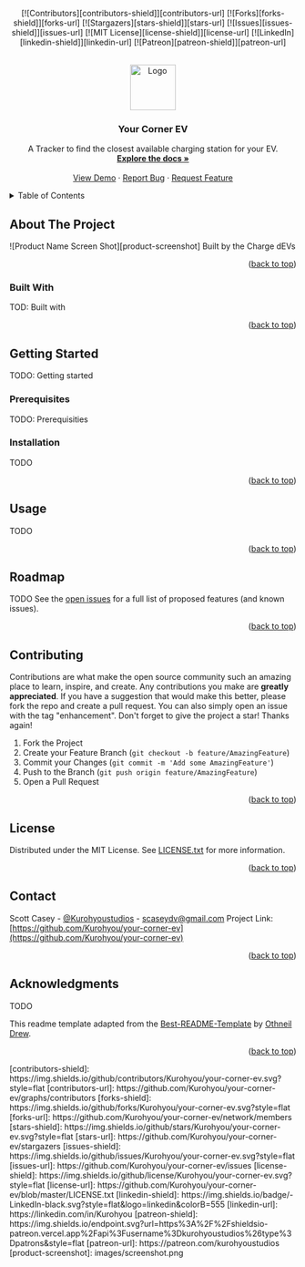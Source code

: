 <div id="top"></div>
<span align="center">

[![Contributors][contributors-shield]][contributors-url] [![Forks][forks-shield]][forks-url] [![Stargazers][stars-shield]][stars-url] [![Issues][issues-shield]][issues-url] [![MIT License][license-shield]][license-url]
[![LinkedIn][linkedin-shield]][linkedin-url] [![Patreon][patreon-shield]][patreon-url]

</span>
<!-- PROJECT LOGO -->
<br />
<div align="center">
<a href="https://github.com/Kurohyou/your-corner-ev">
<img src="images/logo.png" alt="Logo" width="80" height="80">
</a>
<h3 align="center">Your Corner EV</h3>
<p align="center">
A Tracker to find the closest available charging station for your EV.
<br/>
<a href="https://github.com/Kurohyou/your-corner-ev"><strong>Explore the docs »</strong></a>
<br/>
<br/>
<a href="https://github.com/Kurohyou/your-corner-ev">View Demo</a>
·
<a href="https://github.com/Kurohyou/your-corner-ev/issues">Report Bug</a>
·
<a href="https://github.com/Kurohyou/your-corner-ev/issues">Request Feature</a>
</p>
</div>
<!-- TABLE OF CONTENTS -->
<details>
<summary>Table of Contents</summary>
<ol>
<li>
<a href="#about-the-project">About The Project</a>
<ul>
<li><a href="#built-with">Built With</a></li>
</ul>
</li>
<li>
<a href="#getting-started">Getting Started</a>
<ul>
<li><a href="#prerequisites">Prerequisites</a></li>
<li><a href="#installation">Installation</a></li>
</ul>
</li>
<li><a href="#usage">Usage</a></li>
<li><a href="#roadmap">Roadmap</a></li>
<li><a href="#contributing">Contributing</a></li>
<li><a href="#license">License</a></li>
<li><a href="#contact">Contact</a></li>
<li><a href="#acknowledgments">Acknowledgments</a></li>
</ol>
</details>
<!-- ABOUT THE PROJECT -->

## About The Project
![Product Name Screen Shot][product-screenshot]
Built by the Charge dEVs
<p align="right">(<a href="#top">back to top</a>)</p>

### Built With
TOD: Built with
<p align="right">(<a href="#top">back to top</a>)</p>
<!-- GETTING STARTED -->

## Getting Started
TODO: Getting started
### Prerequisites
TODO: Prerequisities
### Installation
TODO
<p align="right">(<a href="#top">back to top</a>)</p>
<!-- USAGE EXAMPLES -->

## Usage
TODO
<p align="right">(<a href="#top">back to top</a>)</p>
<!-- ROADMAP -->

## Roadmap
TODO
See the [open issues](https://github.com/Kurohyou/your-corner-ev/issues) for a full list of proposed features (and known issues).
<p align="right">(<a href="#top">back to top</a>)</p>
<!-- CONTRIBUTING -->

## Contributing
Contributions are what make the open source community such an amazing place to learn, inspire, and create. Any contributions you make are **greatly appreciated**.
If you have a suggestion that would make this better, please fork the repo and create a pull request. You can also simply open an issue with the tag "enhancement".
Don't forget to give the project a star! Thanks again!
1. Fork the Project
2. Create your Feature Branch (`git checkout -b feature/AmazingFeature`)
3. Commit your Changes (`git commit -m 'Add some AmazingFeature'`)
4. Push to the Branch (`git push origin feature/AmazingFeature`)
5. Open a Pull Request
<p align="right">(<a href="#top">back to top</a>)</p>
<!-- LICENSE -->

## License
Distributed under the MIT License. See [LICENSE.txt](LICENSE.txt) for more information.
<p align="right">(<a href="#top">back to top</a>)</p>
<!-- CONTACT -->

## Contact
Scott Casey - [@Kurohyoustudios](https://twitter.com/Kurohyoustudios) - scaseydv@gmail.com
Project Link: [https://github.com/Kurohyou/your-corner-ev](https://github.com/Kurohyou/your-corner-ev)
<p align="right">(<a href="#top">back to top</a>)</p>
<!-- ACKNOWLEDGMENTS -->

## Acknowledgments
TODO

This readme template adapted from the [Best-README-Template](https://github.com/othneildrew/Best-README-Template/blob/master/BLANK_README.md) by [Othneil Drew](https://github.com/othneildrew).
<p align="right">(<a href="#top">back to top</a>)</p>
<!-- MARKDOWN LINKS & IMAGES -->
<!-- https://www.markdownguide.org/basic-syntax/#reference-style-links -->
[contributors-shield]: https://img.shields.io/github/contributors/Kurohyou/your-corner-ev.svg?style=flat
[contributors-url]: https://github.com/Kurohyou/your-corner-ev/graphs/contributors
[forks-shield]: https://img.shields.io/github/forks/Kurohyou/your-corner-ev.svg?style=flat
[forks-url]: https://github.com/Kurohyou/your-corner-ev/network/members
[stars-shield]: https://img.shields.io/github/stars/Kurohyou/your-corner-ev.svg?style=flat
[stars-url]: https://github.com/Kurohyou/your-corner-ev/stargazers
[issues-shield]: https://img.shields.io/github/issues/Kurohyou/your-corner-ev.svg?style=flat
[issues-url]: https://github.com/Kurohyou/your-corner-ev/issues
[license-shield]: https://img.shields.io/github/license/Kurohyou/your-corner-ev.svg?style=flat
[license-url]: https://github.com/Kurohyou/your-corner-ev/blob/master/LICENSE.txt
[linkedin-shield]: https://img.shields.io/badge/-LinkedIn-black.svg?style=flat&logo=linkedin&colorB=555
[linkedin-url]: https://linkedin.com/in/Kurohyou
[patreon-shield]: https://img.shields.io/endpoint.svg?url=https%3A%2F%2Fshieldsio-patreon.vercel.app%2Fapi%3Fusername%3Dkurohyoustudios%26type%3Dpatrons&style=flat
[patreon-url]: https://patreon.com/kurohyoustudios
[product-screenshot]: images/screenshot.png